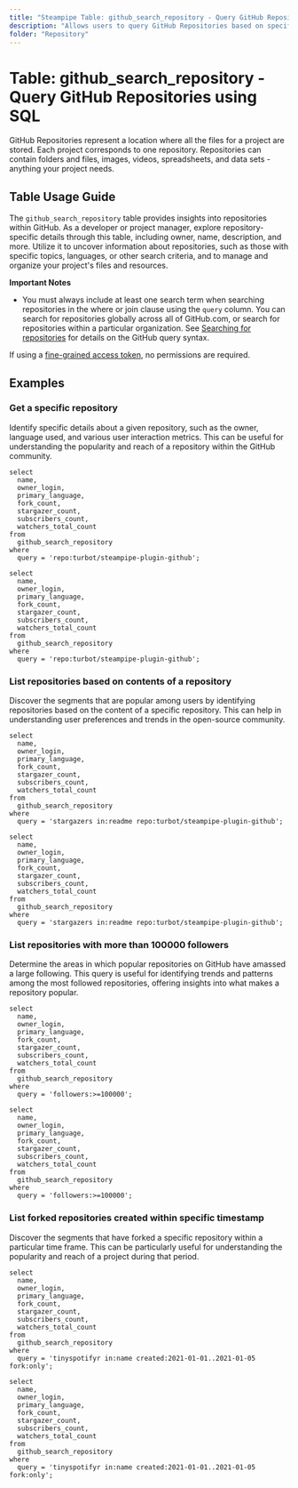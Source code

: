```yaml
---
title: "Steampipe Table: github_search_repository - Query GitHub Repositories using SQL"
description: "Allows users to query GitHub Repositories based on specific search criteria, providing insights into repository details such as name, owner, description, and more."
folder: "Repository"
---
```


# Table: github_search_repository - Query GitHub Repositories using SQL

GitHub Repositories represent a location where all the files for a project are stored. Each project corresponds to one repository. Repositories can contain folders and files, images, videos, spreadsheets, and data sets - anything your project needs.

## Table Usage Guide

The `github_search_repository` table provides insights into repositories within GitHub. As a developer or project manager, explore repository-specific details through this table, including owner, name, description, and more. Utilize it to uncover information about repositories, such as those with specific topics, languages, or other search criteria, and to manage and organize your project's files and resources.

**Important Notes**
- You must always include at least one search term when searching repositories in the where or join clause using the `query` column. You can search for repositories globally across all of GitHub.com, or search for repositories within a particular organization. See [Searching for repositories](https://docs.github.com/search-github/searching-on-github/searching-for-repositories) for details on the GitHub query syntax.

If using a [fine-grained access token](https://docs.github.com/en/authentication/keeping-your-account-and-data-secure/managing-your-personal-access-tokens#creating-a-fine-grained-personal-access-token), no permissions are required.

## Examples

### Get a specific repository
Identify specific details about a given repository, such as the owner, language used, and various user interaction metrics. This can be useful for understanding the popularity and reach of a repository within the GitHub community.

```sql+postgres
select
  name,
  owner_login,
  primary_language,
  fork_count,
  stargazer_count,
  subscribers_count,
  watchers_total_count
from
  github_search_repository
where
  query = 'repo:turbot/steampipe-plugin-github';
```

```sql+sqlite
select
  name,
  owner_login,
  primary_language,
  fork_count,
  stargazer_count,
  subscribers_count,
  watchers_total_count
from
  github_search_repository
where
  query = 'repo:turbot/steampipe-plugin-github';
```

### List repositories based on contents of a repository
Discover the segments that are popular among users by identifying repositories based on the content of a specific repository. This can help in understanding user preferences and trends in the open-source community.

```sql+postgres
select
  name,
  owner_login,
  primary_language,
  fork_count,
  stargazer_count,
  subscribers_count,
  watchers_total_count
from
  github_search_repository
where
  query = 'stargazers in:readme repo:turbot/steampipe-plugin-github';
```

```sql+sqlite
select
  name,
  owner_login,
  primary_language,
  fork_count,
  stargazer_count,
  subscribers_count,
  watchers_total_count
from
  github_search_repository
where
  query = 'stargazers in:readme repo:turbot/steampipe-plugin-github';
```

### List repositories with more than 100000 followers
Determine the areas in which popular repositories on GitHub have amassed a large following. This query is useful for identifying trends and patterns among the most followed repositories, offering insights into what makes a repository popular.

```sql+postgres
select
  name,
  owner_login,
  primary_language,
  fork_count,
  stargazer_count,
  subscribers_count,
  watchers_total_count
from
  github_search_repository
where
  query = 'followers:>=100000';
```

```sql+sqlite
select
  name,
  owner_login,
  primary_language,
  fork_count,
  stargazer_count,
  subscribers_count,
  watchers_total_count
from
  github_search_repository
where
  query = 'followers:>=100000';
```

### List forked repositories created within specific timestamp
Discover the segments that have forked a specific repository within a particular time frame. This can be particularly useful for understanding the popularity and reach of a project during that period.

```sql+postgres
select
  name,
  owner_login,
  primary_language,
  fork_count,
  stargazer_count,
  subscribers_count,
  watchers_total_count
from
  github_search_repository
where
  query = 'tinyspotifyr in:name created:2021-01-01..2021-01-05 fork:only';
```

```sql+sqlite
select
  name,
  owner_login,
  primary_language,
  fork_count,
  stargazer_count,
  subscribers_count,
  watchers_total_count
from
  github_search_repository
where
  query = 'tinyspotifyr in:name created:2021-01-01..2021-01-05 fork:only';
```